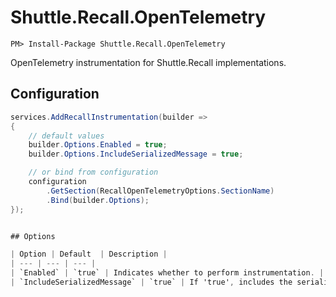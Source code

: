 # Shuttle.Recall.OpenTelemetry

```
PM> Install-Package Shuttle.Recall.OpenTelemetry
```

OpenTelemetry instrumentation for Shuttle.Recall implementations.

## Configuration

```c#
services.AddRecallInstrumentation(builder =>
{
	// default values
    builder.Options.Enabled = true;
    builder.Options.IncludeSerializedMessage = true;

	// or bind from configuration
	configuration
		.GetSection(RecallOpenTelemetryOptions.SectionName)
		.Bind(builder.Options);
});


## Options

| Option | Default	| Description |
| --- | --- | --- | 
| `Enabled` | `true` | Indicates whether to perform instrumentation. |
| `IncludeSerializedMessage` | `true` | If 'true', includes the serialized message as attribute `SerializedMessage` in the trace. |